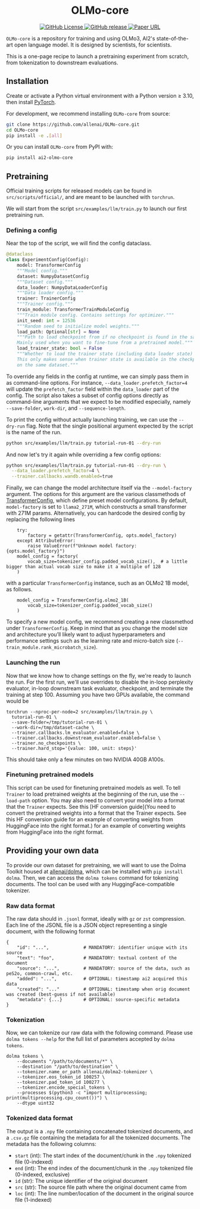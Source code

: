 <div align="center">
  <h1>OLMo-core</h1>
</div>
<p align="center">
  <a href="XXX">
    <img alt="GitHub License" src="https://img.shields.io/github/license/allenai/OLMo">
  </a>
  <a href="XXX">
    <img alt="GitHub release" src="https://img.shields.io/github/release/allenai/OLMo.svg">
  </a>
  <a href="XXX">
    <img alt="Paper URL" src="https://img.shields.io/badge/arxiv-2402.00838-blue">
  </a>
</p>

`OLMo-core` is a repository for training and using OLMo3, AI2's state-of-the-art open language model. It is designed by scientists, for scientists.

This is a one-page recipe to launch a pretraining experiment from scratch, from tokenization to downstream evaluations.

## Installation
Create or activate a Python virtual environment with a Python version ≥ 3.10, then install [PyTorch](https://pytorch.org/).

For development, we recommend installing `OLMo-core` from source:
```bash
git clone https://github.com/allenai/OLMo-core.git
cd OLMo-core
pip install -e .[all]
```

Or you can install `OLMo-core` from PyPI with:
```bash
pip install ai2-olmo-core
```

## Pretraining

Official training scripts for released models can be found in `src/scripts/official/`, and are meant to be launched with `torchrun`.

We will start from the script `src/examples/llm/train.py` to launch our first pretraining run.

### Defining a config
Near the top of the script, we will find the config dataclass.

```python
@dataclass
class ExperimentConfig(Config):
    model: TransformerConfig
    """Model config."""
    dataset: NumpyDatasetConfig
    """Dataset config."""
    data_loader: NumpyDataLoaderConfig
    """Data loader config."""
    trainer: TrainerConfig
    """Trainer config."""
    train_module: TransformerTrainModuleConfig
    """Train module config. Contains settings for optimizer."""
    init_seed: int = 12536
    """Random seed to initialize model weights."""
    load_path: Optional[str] = None
    """Path to load checkpoint from if no checkpoint is found in the save folder.
    Mainly used when you want to fine-tune from a pretrained model."""
    load_trainer_state: bool = False
    """Whether to load the trainer state (including data loader state) when loading from `load_path`.
    This only makes sense when trainer state is available in the checkpoint and you're resuming
    on the same dataset."""
```

To override any fields in the config at runtime, we can simply pass them in as command-line options. For instance, `--data_loader.prefetch_factor=4` will update the `prefetch_factor` field within the `data_loader` part of the config. The script also takes a subset of config options directly as command-line arguments that we expect to be modified especially, namely `--save-folder`, `work-dir`, and `--sequence-length`.

To print the config without actually launching training, we can use the `--dry-run` flag. Note that the single positional argument expected by the script is the name of the run.

```bash
python src/examples/llm/train.py tutorial-run-01 --dry-run
```

And now let's try it again while overriding a few config options:
```bash
python src/examples/llm/train.py tutorial-run-01 --dry-run \
  --data_loader.prefetch_factor=4 \
  --trainer.callbacks.wandb.enabled=true
```

Finally, we can change the model architecture itself via the `--model-factory` argument. The options for this argument are the various classmethods of [TransformerConfig](https://olmo-core.readthedocs.io/en/latest/nn/transformer.html#olmo_core.nn.transformer.TransformerConfig), which define preset model configurations. By default, `model-factory` is set to `llama2_271M`, which constructs a small transformer with 271M params. Alternatively, you can hardcode the desired config by replacing the following lines

```
    try:
        factory = getattr(TransformerConfig, opts.model_factory)
    except AttributeError:
        raise ValueError(f"Unknown model factory: {opts.model_factory}")
    model_config = factory(
        vocab_size=tokenizer_config.padded_vocab_size(),  # a little bigger than actual vocab size to make it a multiple of 128
    )
```

with a particular `TransformerConfig` instance, such as an OLMo2 1B model, as follows.

```
    model_config = TransformerConfig.olmo2_1B(
        vocab_size=tokenizer_config.padded_vocab_size()
    )
```

To specify a new model config, we recommend creating a new classmethod under `TransformerConfig`. Keep in mind that as you change the model size and architecture you’ll likely want to adjust hyperparameters and performance settings such as the learning rate and micro-batch size (`--train_module.rank_microbatch_size`).

### Launching the run
Now that we know how to change settings on the fly, we're ready to launch the run. For the first run, we'll use overrides to disable the in-loop perplexity evaluator, in-loop downstream task evaluator, checkpoint, and terminate the training at step 100. Assuming you have two GPUs available, the command would be
```
torchrun --nproc-per-node=2 src/examples/llm/train.py \
  tutorial-run-01 \
  --save-folder=/tmp/tutorial-run-01 \
  --work-dir=/tmp/dataset-cache \
  --trainer.callbacks.lm_evaluator.enabled=false \
  --trainer.callbacks.downstream_evaluator.enabled=false \
  --trainer.no_checkpoints \
  --trainer.hard_stop='{value: 100, unit: steps}'
```
This should take only a few minutes on two NVIDIA 40GB A100s.

### Finetuning pretrained models

This script can be used for finetuning pretrained models as well. To tell `Trainer` to load pretrained weights at the beginning of the run, use the `--load-path` option. You may also need to convert your model into a format that the `Trainer` expects. See this [HF conversion guide](You need to convert the pretrained weights into a format that the Trainer expects. See this HF conversion guide for an example of converting weights from HuggingFace into the right format.) for an example of converting weights from HuggingFace into the right format.

## Providing your own data
To provide our own dataset for pretraining, we will want to use the Dolma Toolkit housed at [allenai/dolma](https://github.com/allenai/dolma), which can be installed with `pip install dolma`. Then, we can access the `dolma tokens` command for tokenizing documents. The tool can be used with any HuggingFace-compatible tokenizer.

### Raw data format

The raw data should in `.jsonl` format, ideally with `gz` or `zst` compression. Each line of the JSONL file is a JSON object representing a single document, with the following format

```
{
    "id": "...",             # MANDATORY: identifier unique with its source
    "text": "foo",           # MANDATORY: textual content of the document
    "source": "...",         # MANDATORY: source of the data, such as peS2o, common-crawl, etc.
    "added": "...",          # OPTIONAL: timestamp ai2 acquired this data
    "created": "..."         # OPTIONAL: timestamp when orig document was created (best-guess if not available)
    "metadata": {...}        # OPTIONAL: source-specific metadata
}
```

### Tokenization
Now, we can tokenize our raw data with the following command. Please use `dolma tokens --help` for the full list of parameters accepted by `dolma tokens`.

```
dolma tokens \
    --documents "/path/to/documents/*" \
    --destination "/path/to/destination" \
    --tokenizer.name_or_path allenai/dolma2-tokenizer \
    --tokenizer.eos_token_id 100257 \
    --tokenizer.pad_token_id 100277 \
    --tokenizer.encode_special_tokens \
    --processes $(python3 -c "import multiprocessing; print(multiprocessing.cpu_count())") \
    --dtype uint32
```

### Tokenized data format

The output is a `.npy` file containing concatenated tokenized documents, and a `.csv.gz` file containing the metadata for all the tokenized documents. The metadata has the following columns:
- `start` (int): The start index of the document/chunk in the `.npy` tokenized file (0-indexed)
- `end` (int): The end index of the document/chunk in the `.npy` tokenized file (0-indexed, exclusive)
- `id` (str): The unique identifier of the original document
- `src` (str): The source file path where the original document came from
- `loc` (int): The line number/location of the document in the original source file (1-indexed)
